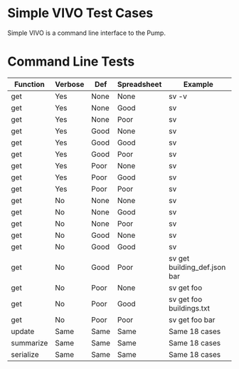 # Simple VIVO Test Cases

Simple VIVO is a command line interface to the Pump.

# Command Line Tests

Function  | Verbose | Def    |  Spreadsheet | Example
----------|---------|--------|--------------|--------
get       |    Yes  |  None  |   None       | sv -v 
get       |    Yes  |  None  |   Good       | sv
get       |    Yes  |  None  |   Poor       | sv
get       |    Yes  |  Good  |   None       | sv
get       |    Yes  |  Good  |   Good       | sv
get       |    Yes  |  Good  |   Poor       | sv
get       |    Yes  |  Poor  |   None       | sv
get       |    Yes  |  Poor  |   Good       | sv
get       |    Yes  |  Poor  |   Poor       | sv
get       |    No   |  None  |   None       | sv
get       |    No   |  None  |   Good       | sv
get       |    No   |  None  |   Poor       | sv
get       |    No   |  Good  |   None       | sv
get       |    No   |  Good  |   Good       | sv
get       |    No   |  Good  |   Poor       | sv get building_def.json bar
get       |    No   |  Poor  |   None       | sv get foo
get       |    No   |  Poor  |   Good       | sv get foo buildings.txt
get       |    No   |  Poor  |   Poor       | sv get foo bar
update    |    Same |  Same  |   Same       | Same 18 cases
summarize |    Same |  Same  |   Same       | Same 18 cases
serialize |    Same |  Same  |   Same       | Same 18 cases